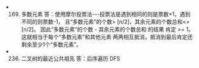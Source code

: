 * 169. 多数元素
    答：使用摩尔投票法---投票法是遇到相同的则是票数+1，遇到不同的则票数-1，
            且“多数元素”的个数> [n/2]，其余元素的个数总和<= [n/2]。
            因此“多数元素”的个数 - 其余元素的个数总和 的结果 肯定 >= 1。
            这就相当于每个“多数元素”和其他元素 两两相互抵消，抵消到最后肯定还剩余至少1个“多数元素”。

* 236. 二叉树的最近公共祖先
    答：后序遍历 DFS 